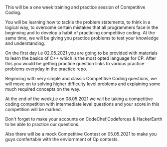 This will be a one week training and practice session of Competitive Coding.

You will be learning how to tackle the problem statements, to think in a logical way, to overcome certain mistakes that all programmers face in the beginning and to develop a habit of practicing competitive coding. At the same time, we will be giving you practice problems to test your knowledge and understanding.

On the first day i.e 02.05.2021 you are going to be provided with materials to learn the basics of C++ which is the most opted language for CP. After this you would be getting practice question links to various practice problems everyday in the practice repo.

Beginning with very simple and classic Competitive Coding questions, we will move on to solving higher difficulty level problems and explaining some much required concepts on the way.

At the end of the week,i.e on 08.05.2021  we will be taking a competitive coding competition with intermediate level questions and your score in this competition will be marked.

Don't forget to make your accounts on CodeChef,Codeforces & HackerEarth to be able to practice our questions.

Also there will be a mock Competitive Contest on 05.05.2021 to make you guys comfertable with the enviornment of Cp contests.
